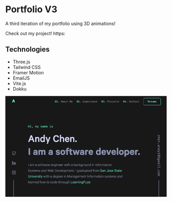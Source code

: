 # Portfolio V3

A third iteration of my portfolio using 3D animations!

Check out my project! https:

## Technologies
- Three.js
- Tailwind CSS
- Framer Motion
- EmailJS
- Vite.js
- Dokku

<img src='https://raw.githubusercontent.com/andychen97/portfolio_v1/main/server/public/images/homepage.png' alt='homepage view'>

